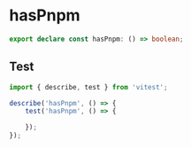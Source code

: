 # hasPnpm
```ts
export declare const hasPnpm: () => boolean;

```

## Test
```ts
import { describe, test } from 'vitest';

describe('hasPnpm', () => {
    test('hasPnpm', () => {

    });
});
```
